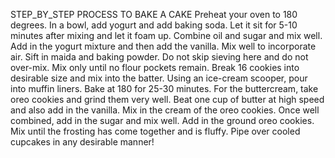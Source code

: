 STEP_BY_STEP PROCESS TO BAKE A CAKE
Preheat your oven to 180 degrees.
In a bowl, add yogurt and add baking soda. Let it sit for 5-10 minutes after mixing and let it foam up.
Combine oil and sugar and mix well.
Add in the yogurt mixture and then add the vanilla. Mix well to incorporate air.
Sift in maida and baking powder. Do not skip sieving here and do not over-mix. Mix only until no flour pockets remain.
Break 16 cookies into desirable size and mix into the batter.
Using an ice-cream scooper, pour into muffin liners.
Bake at 180 for 25-30 minutes.
For the buttercream, take oreo cookies and grind them very well.
Beat one cup of butter at high speed and also add in the vanilla. Mix in the cream of the oreo cookies.
Once well combined, add in the sugar and mix well. Add in the ground oreo cookies. Mix until the frosting has come together and is fluffy.
Pipe over cooled cupcakes in any desirable manner!
